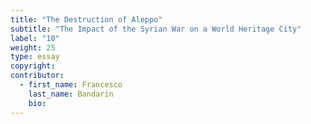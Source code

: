 ```yaml
---
title: "The Destruction of Aleppo"
subtitle: "The Impact of the Syrian War on a World Heritage City"
label: "10"
weight: 25
type: essay
copyright:
contributor:
  - first_name: Francesco
    last_name: Bandarin
    bio:
---
```

